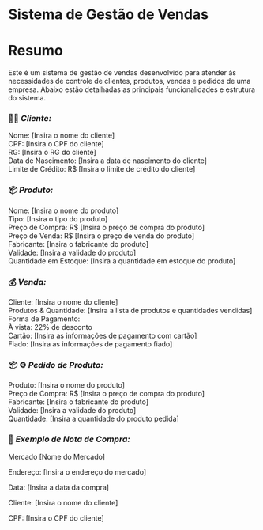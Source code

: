 # Sistema de Gestão de Vendas

# Resumo

Este é um sistema de gestão de vendas desenvolvido para atender às necessidades de controle de clientes, produtos, vendas e pedidos de uma empresa. Abaixo estão detalhadas as principais funcionalidades e estrutura do sistema.

### 👨👩 _Cliente:_

Nome: [Insira o nome do cliente]<br>
CPF: [Insira o CPF do cliente]<br>
RG: [Insira o RG do cliente]<br>
Data de Nascimento: [Insira a data de nascimento do cliente]<br>
Limite de Crédito: R$ [Insira o limite de crédito do cliente]<br>

### 📦 _Produto:_

Nome: [Insira o nome do produto]<br>
Tipo: [Insira o tipo do produto]<br>
Preço de Compra: R$ [Insira o preço de compra do produto]<br>
Preço de Venda: R$ [Insira o preço de venda do produto]<br>
Fabricante: [Insira o fabricante do produto]<br>
Validade: [Insira a validade do produto]<br>
Quantidade em Estoque: [Insira a quantidade em estoque do produto]<br>

### 💰 _Venda:_

Cliente: [Insira o nome do cliente]<br>
Produtos & Quantidade: [Insira a lista de produtos e quantidades vendidas]<br>
Forma de Pagamento:<br>
À vista: 22% de desconto<br>
Cartão: [Insira as informações de pagamento com cartão]<br>
Fiado: [Insira as informações de pagamento fiado]<br>

### 📦 ⚙ _Pedido de Produto:_

Produto: [Insira o nome do produto]<br>
Preço de Compra: R$ [Insira o preço de compra do produto]<br>
Fabricante: [Insira o fabricante do produto]<br>
Validade: [Insira a validade do produto]<br>
Quantidade: [Insira a quantidade do produto pedida]<br>

### 📓 _Exemplo de Nota de Compra:_

Mercado [Nome do Mercado]<br>

Endereço: [Insira o endereço do mercado]<br>

Data: [Insira a data da compra]<br>

Cliente: [Insira o nome do cliente]<br>

CPF: [Insira o CPF do cliente]<br>
